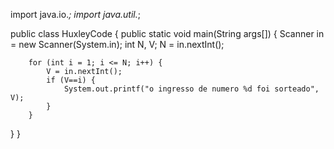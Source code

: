 import java.io.*;
import java.util.*;

public class HuxleyCode {
  public static void main(String args[]) {
    	Scanner in = new Scanner(System.in);
		int N, V;
		N = in.nextInt();
		
		 
		for (int i = 1; i <= N; i++) {
			V = in.nextInt();
			if (V==i) {
				System.out.printf("o ingresso de numero %d foi sorteado", V);
			}
		}
  }
}
